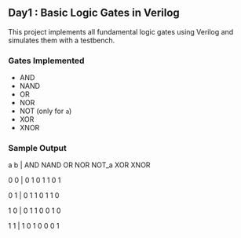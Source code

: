 ## Day1 : Basic Logic Gates in Verilog
This project implements all fundamental logic gates using Verilog and simulates them with a testbench.

###  Gates Implemented

- AND
- NAND
- OR
- NOR
- NOT (only for `a`)
- XOR
- XNOR
 
### Sample Output
a b | AND NAND OR NOR NOT_a XOR XNOR

0 0 |  0    1   0   1     1    0    1

0 1 |  0    1   1   0     1    1    0

1 0 |  0    1   1   0     0    1    0

1 1 |  1    0   1   0     0    0    1